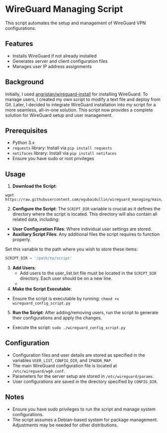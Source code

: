 # WireGuard Managing Script

This script automates the setup and management of WireGuard VPN configurations.

## Features

- Installs WireGuard if not already installed
- Generates server and client configuration files
- Manages user IP address assignments

## Background

Initially, I used [angristan/wireguard-install](https://github.com/angristan/wireguard-install) for installing WireGuard. To manage users, I created my own script to modify a text file and deploy from Git. Later, I decided to integrate WireGuard installation into my script for a more seamless, all-in-one solution. This script now provides a complete solution for WireGuard setup and user management.

## Prerequisites

- Python 3.x
- `requests` library: Install via `pip install requests`
- `netifaces` library: Install via `pip install netifaces`
- Ensure you have sudo or root privileges

## Usage

1. **Download the Script**:
```
wget https://raw.githubusercontent.com/egubaidullin/wireguard_managing/main/wireguard_config_script.py
```

2. **Configure the Script**:
The `SCRIPT_DIR` variable is crucial as it defines the directory where the script is located. This directory will also contain all related data, including:

- **User Configuration Files**: Where individual user settings are stored.
- **Auxiliary Script Files**: Any additional files the script requires to function properly.

Set this variable to the path where you wish to store these items:

```python
SCRIPT_DIR = '/path/to/script'
```

3. **Add Users**:
   - Add users to the user_list.txt file must be located in the `SCRIPT_DIR` directory. Each user should be on a new line.
   - 
4.  **Make the Script Executable**:
   - Ensure the script is executable by running: `chmod +x wireguard_config_script.py`

5.  **Run the Script**:
   After adding/removing users, run the script to generate their configurations and apply the changes.
   - Execute the script: `sudo ./wireguard_config_script.py`

## Configuration

- Configuration files and user details are stored as specified in the variables `USER_LIST`, `CONFIG_DIR`, and `IPADDR_MAP`.
- The main WireGuard configuration file is located at `/etc/wireguard/wg0.conf`.
- Parameters for the server setup are stored in `/etc/wireguard/params`.
- User configurations are saved in the directory specified by `CONFIG_DIR`.

## Notes

- Ensure you have sudo privileges to run the script and manage system configurations.
- The script assumes a Debian-based system for package management. Adjustments may be needed for other distributions.
